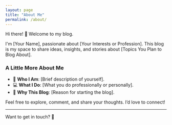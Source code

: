 ```yaml
---
layout: page
title: "About Me"
permalink: /about/
---
```


Hi there! 👋 Welcome to my blog.

I'm [Your Name], passionate about [Your Interests or Profession]. This blog is my space to share ideas, insights, and stories about [Topics You Plan to Blog About].

### A Little More About Me
- 🌟 **Who I Am**: [Brief description of yourself].
- 💻 **What I Do**: [What you do professionally or personally].
- 🎯 **Why This Blog**: [Reason for starting the blog].

Feel free to explore, comment, and share your thoughts. I’d love to connect!

---

Want to get in touch? 🚀
